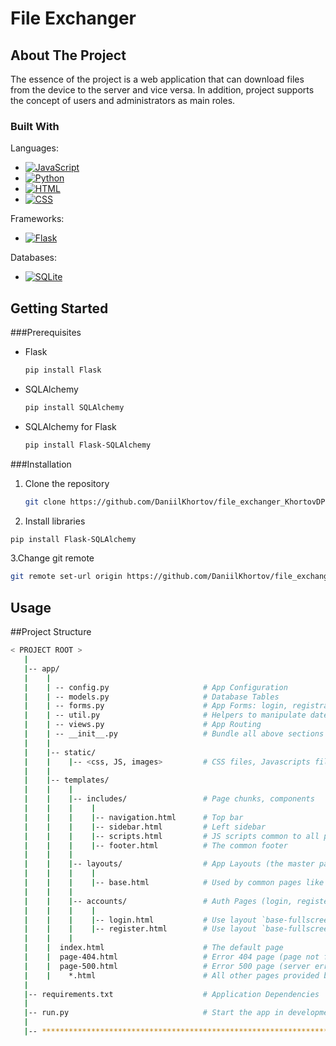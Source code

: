 # File Exchanger
## About The Project
The essence of the project is a web application that can download files from the device to the server and vice versa. In addition, project supports the concept of users and administrators as main roles.

### Built With
Languages:
* [![JavaScript](https://img.shields.io/badge/JavaScript-F7DF1E?logo=javascript&logoColor=000)](#)
*	[![Python](https://img.shields.io/badge/Python-3776AB?logo=python&logoColor=fff)](#)
* [![HTML](https://img.shields.io/badge/HTML-%23E34F26.svg?logo=html5&logoColor=white)](#)
* 	[![CSS](https://img.shields.io/badge/CSS-1572B6?logo=css3&logoColor=fff)](#)

Frameworks:
* [![Flask](https://img.shields.io/badge/Flask-000?logo=flask&logoColor=fff)](#)

Databases:
* [![SQLite](https://img.shields.io/badge/SQLite-%2307405e.svg?logo=sqlite&logoColor=white)](#)

## Getting Started
###Prerequisites
* Flask
  ```sh
  pip install Flask
  ```
* SQLAlchemy
  ```sh
  pip install SQLAlchemy
  ```
* SQLAlchemy for Flask  
  ```sh
  pip install Flask-SQLAlchemy
  ```

###Installation

1. Clone the repository
   ```sh
   git clone https://github.com/DaniilKhortov/file_exchanger_KhortovDP.git
   ```
2. Install libraries
  ```sh
  pip install Flask-SQLAlchemy
  ```
3.Change git remote
  ```sh
  git remote set-url origin https://github.com/DaniilKhortov/file_exchanger_KhortovDP.git
  ```


## Usage







##Project Structure
```bash
< PROJECT ROOT >
   |
   |-- app/
   |    |
   |    | -- config.py                     # App Configuration
   |    | -- models.py                     # Database Tables 
   |    | -- forms.py                      # App Forms: login, registration
   |    | -- util.py                       # Helpers to manipulate date, files  
   |    | -- views.py                      # App Routing
   |    | -- __init__.py                   # Bundle all above sections and expose the Flask APP 
   |    |
   |    |-- static/
   |    |    |-- <css, JS, images>         # CSS files, Javascripts files
   |    |
   |    |-- templates/
   |    |    |
   |    |    |-- includes/                 # Page chunks, components
   |    |    |    |
   |    |    |    |-- navigation.html      # Top bar
   |    |    |    |-- sidebar.html         # Left sidebar
   |    |    |    |-- scripts.html         # JS scripts common to all pages
   |    |    |    |-- footer.html          # The common footer
   |    |    |
   |    |    |-- layouts/                  # App Layouts (the master pages)
   |    |    |    |
   |    |    |    |-- base.html            # Used by common pages like index, UI
   |    |    |
   |    |    |-- accounts/                 # Auth Pages (login, register)
   |    |    |    |
   |    |    |    |-- login.html           # Use layout `base-fullscreen.html`
   |    |    |    |-- register.html        # Use layout `base-fullscreen.html`  
   |    |    |
   |    |  index.html                      # The default page
   |    |  page-404.html                   # Error 404 page (page not found)
   |    |  page-500.html                   # Error 500 page (server error)
   |    |    *.html                        # All other pages provided by the UI Kit
   |
   |-- requirements.txt                    # Application Dependencies
   |
   |-- run.py                              # Start the app in development and production
   |
   |-- ************************************************************************
```

